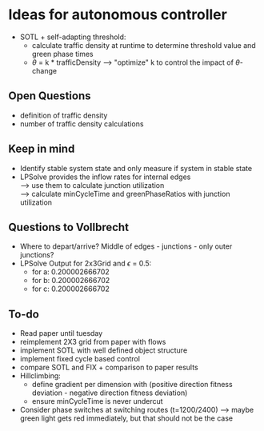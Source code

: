 # Ideas for autonomous controller
* SOTL + self-adapting threshold:
  * calculate traffic density at runtime to determine threshold value and green phase times 
  * $\theta$ = k * trafficDensity --> "optimize" k to control the impact of $\theta$-change


## Open Questions
* definition of traffic density
* number of traffic density calculations


## Keep in mind
* Identify stable system state and only measure if system in stable state
* LPSolve provides the inflow rates for internal edges<br/>--> use them to calculate junction utilization<br/> --> calculate minCycleTime and greenPhaseRatios with junction utilization 


## Questions to Vollbrecht
* Where to depart/arrive? Middle of edges - junctions - only outer junctions? 
* LPSolve Output for 2x3Grid and $\epsilon$ = 0.5:
  * for a: 0.200002666702
  * for b: 0.200002666702
  * for c: 0.200002666702

## To-do
* Read paper until tuesday
* reimplement 2X3 grid from paper with flows
* implement SOTL with well defined object structure
* implement fixed cycle based control
* compare SOTL and FIX + comparison to paper results
* Hillclimbing: 
  * define gradient per dimension with (positive direction fitness deviation - negative direction fitness deviation)
  * ensure minCycleTime is never undercut
* Consider phase switches at switching routes (t=1200/2400) --> maybe green light gets red immediately, but that should not be the case